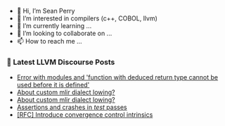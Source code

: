 - 👋 Hi, I’m Sean Perry
- 👀 I’m interested in compilers (c++, COBOL, llvm)
- 🌱 I’m currently learning ...
- 💞️ I’m looking to collaborate on ...
- 📫 How to reach me ...

<!---
s66perry/s66perry is a ✨ special ✨ repository because its `README.md` (this file) appears on your GitHub profile.
You can click the Preview link to take a look at your changes.
--->
### 📕 Latest LLVM Discourse Posts

<!-- DISCOURSE-LLVM:START -->
- [Error with modules and &#39;function with deduced return type cannot be used before it is defined&#39;](https://discourse.llvm.org/t/error-with-modules-and-function-with-deduced-return-type-cannot-be-used-before-it-is-defined/69703#post_1)
- [About custom mlir dialect lowing?](https://discourse.llvm.org/t/about-custom-mlir-dialect-lowing/69697#post_3)
- [About custom mlir dialect lowing?](https://discourse.llvm.org/t/about-custom-mlir-dialect-lowing/69697#post_2)
- [Assertions and crashes in *test* passes](https://discourse.llvm.org/t/assertions-and-crashes-in-test-passes/69677#post_2)
- [[RFC] Introduce convergence control intrinsics](https://discourse.llvm.org/t/rfc-introduce-convergence-control-intrinsics/69613#post_6)
<!-- DISCOURSE-LLVM:END -->
